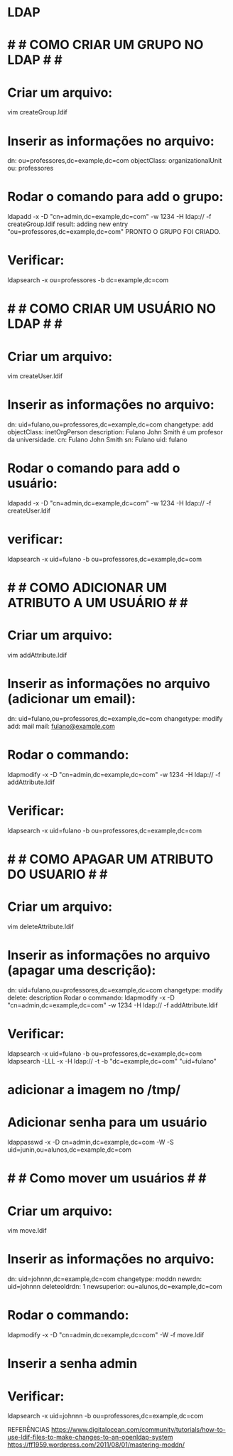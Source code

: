 # LDAP
# # # COMO CRIAR UM GRUPO NO LDAP # # # 
# Criar um arquivo:
vim createGroup.ldif
# Inserir as informações no arquivo:
dn: ou=professores,dc=example,dc=com
objectClass: organizationalUnit
ou: professores
# Rodar o comando para add o grupo:
ldapadd -x -D "cn=admin,dc=example,dc=com" -w 1234 -H ldap:// -f createGroup.ldif
result: adding new entry "ou=professores,dc=example,dc=com"
PRONTO O GRUPO FOI CRIADO.
# Verificar: 
ldapsearch -x ou=professores -b dc=example,dc=com

# # # COMO CRIAR UM USUÁRIO NO LDAP # # # 
# Criar um arquivo:
vim createUser.ldif
# Inserir as informações no arquivo:
dn: uid=fulano,ou=professores,dc=example,dc=com
changetype: add
objectClass: inetOrgPerson
description: Fulano John Smith
 é um profesor da
 universidade.
cn: Fulano John Smith
sn: Fulano
uid: fulano
# Rodar o comando para add o usuário:
ldapadd -x -D "cn=admin,dc=example,dc=com" -w 1234 -H ldap:// -f createUser.ldif
# verificar:
 ldapsearch -x uid=fulano -b ou=professores,dc=example,dc=com

# # # COMO ADICIONAR UM ATRIBUTO A UM USUÁRIO # # # 
# Criar um arquivo: 
vim addAttribute.ldif
# Inserir as informações no arquivo (adicionar um email):
dn: uid=fulano,ou=professores,dc=example,dc=com
changetype: modify
add: mail
mail: fulano@example.com
# Rodar o commando:
ldapmodify -x -D "cn=admin,dc=example,dc=com" -w 1234 -H ldap:// -f addAttribute.ldif
# Verificar:
ldapsearch -x uid=fulano -b ou=professores,dc=example,dc=com

# # # COMO APAGAR UM ATRIBUTO DO USUARIO # # # 
# Criar um arquivo: 
vim deleteAttribute.ldif
# Inserir as informações no arquivo (apagar uma descrição):
dn: uid=fulano,ou=professores,dc=example,dc=com
changetype: modify
delete: description
Rodar o commando:
ldapmodify -x -D "cn=admin,dc=example,dc=com" -w 1234 -H ldap:// -f addAttribute.ldif
# Verificar:
ldapsearch -x uid=fulano -b ou=professores,dc=example,dc=com
ldapsearch -LLL -x -H ldap:// -t -b "dc=example,dc=com" "uid=fulano"

# adicionar a imagem no /tmp/

# Adicionar senha para um usuário
ldappasswd -x -D cn=admin,dc=example,dc=com -W -S uid=junin,ou=alunos,dc=example,dc=com

# # # Como mover um usuários # # #
# Criar um arquivo: 
vim move.ldif
# Inserir as informações no arquivo:
dn: uid=johnnn,dc=example,dc=com
changetype: moddn
newrdn: uid=johnnn
deleteoldrdn: 1
newsuperior: ou=alunos,dc=example,dc=com
# Rodar o commando:
ldapmodify -x -D "cn=admin,dc=example,dc=com" -W -f move.ldif
# Inserir a senha admin
# Verificar:
ldapsearch -x uid=johnnn -b ou=professores,dc=example,dc=com




REFERÊNCIAS
https://www.digitalocean.com/community/tutorials/how-to-use-ldif-files-to-make-changes-to-an-openldap-system
https://ff1959.wordpress.com/2011/08/01/mastering-moddn/
